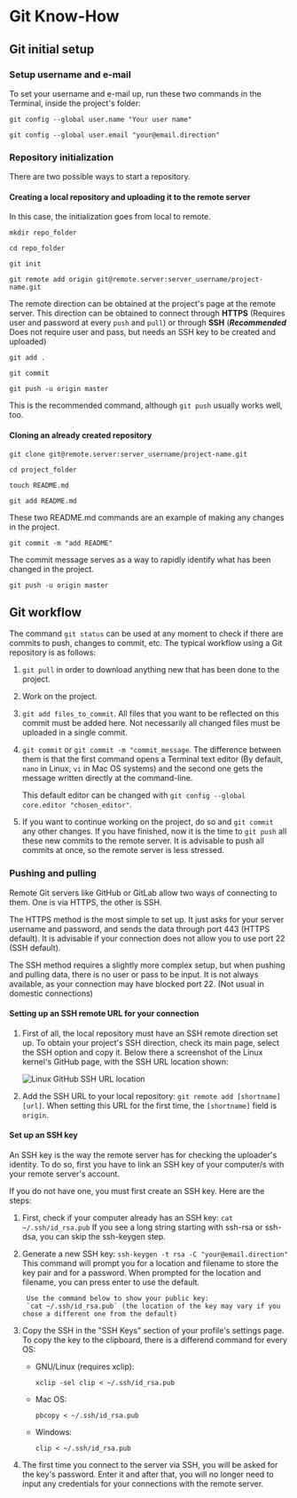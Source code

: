 # Git Know-How

## Git initial setup

### Setup username and e-mail

To set your username and e-mail up, run these two commands in the Terminal, 
inside the project's folder:

`git config --global user.name "Your user name"`

`git config --global user.email "your@email.direction"`

### Repository initialization

There are two possible ways to start a repository.

#### Creating a local repository and uploading it to the remote server

In this case, the initialization goes from local to remote.

`mkdir repo_folder`

`cd repo_folder`

`git init`

`git remote add origin git@remote.server:server_username/project-name.git`

The remote direction can be obtained at the project's page at the remote server. This direction can be obtained to connect through **HTTPS** (Requires user and password at every `push` and `pull`) or through **SSH** (*__Recommended__* Does not require user and pass, but needs an SSH key to be created and uploaded)

`git add .`

`git commit`

`git push -u origin master`

This is the recommended command, although `git push` usually works well, too.

#### Cloning an already created repository

`git clone git@remote.server:server_username/project-name.git`

`cd project_folder`

`touch README.md`

`git add README.md`

These two README.md commands are an example of making any changes in the project.

`git commit -m "add README"`

The commit message serves as a way to rapidly identify what has been changed in the project.

`git push -u origin master`

## Git workflow

The command `git status` can be used at any moment to check if there are commits to push, changes to commit, etc. The typical workflow using a Git repository is as follows:

1. `git pull` in order to download anything new that has been done to the project.
2. Work on the project.
3. `git add files_to_commit`. All files that you want to be reflected on this commit must be added here. Not necessarily all changed files must be uploaded in a single commit.
4. `git commit` or `git commit -m "commit_message`. The difference between them is that the first command opens a Terminal text editor (By default, `nano` in Linux, `vi` in Mac OS systems) and the second one gets the message written directly at the command-line.

    This default editor can be changed with `git config --global core.editor "chosen_editor"`.
5. If you want to continue working on the project, do so and `git commit` any other changes. If you have finished, now it is the time to `git push` all these new commits to the remote server.
    It is advisable to push all commits at once, so the remote server is less stressed.

### Pushing and pulling

Remote Git servers like GitHub or GitLab allow two ways of connecting to them. One is via HTTPS, the other is SSH.

The HTTPS method is the most simple to set up. It just asks for your server username and password, and sends the data through port 443 (HTTPS default). It is advisable if your connection does not allow you to use port 22 (SSH default).

The SSH method requires a slightly more complex setup, but when pushing and pulling data, there is no user or pass to be input. It is not always available, as your connection may have blocked port 22. (Not usual in domestic connections)

#### Setting up an SSH remote URL for your connection

1. First of all, the local repository must have an SSH remote direction set up.
    To obtain your project's SSH direction, check its main page, select the SSH option and copy it. Below there a screenshot of the Linux kernel's GitHub page, with the SSH URL location shown:
    
    ![Linux GitHub SSH URL location](https://raw.githubusercontent.com/albertaparicio/first-project/master/linux_repo_SSH.png "Linux kernel's GitHub page SSH URL")

2. Add the SSH URL to your local repository:
        `git remote add [shortname] [url]`. When setting this URL for the first time, the `[shortname]` field is `origin`.

#### Set up an SSH key

An SSH key is the way the remote server has for checking the uploader's identity. To do so, first you have to link an SSH key of your computer/s with your remote server's account.

If you do not have one, you must first create an SSH key. Here are the steps:

1. First, check if your computer already has an SSH key:
        `cat ~/.ssh/id_rsa.pub`
        If you see a long string starting with ssh-rsa or ssh-dsa, you can skip the ssh-keygen step.
2. Generate a new SSH key:
        `ssh-keygen -t rsa -C "your@email.direction"`
        This command will prompt you for a location and filename to store the key pair and for a password. When prompted for the location and filename, you can press enter to use the default.

        Use the command below to show your public key:
        `cat ~/.ssh/id_rsa.pub` (the location of the key may vary if you chose a different one from the default)
3. Copy the SSH in the "SSH Keys" section of your profile's settings page. To copy the key to the clipboard, there is a differend command for every OS:
    - GNU/Linux (requires xclip):
    
        `xclip -sel clip < ~/.ssh/id_rsa.pub`
    - Mac OS:
    
        `pbcopy < ~/.ssh/id_rsa.pub`
    - Windows:
    
        `clip < ~/.ssh/id_rsa.pub`

4. The first time you connect to the server via SSH, you will be asked for the key's password. Enter it and after that, you will no longer need to input any credentials for your connections with the remote server.
